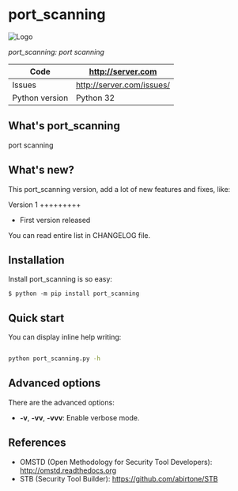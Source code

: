 port_scanning
=============


![Logo](https://raw.githubusercontent.com/abirtone/STB/master/stb_lib/doc/images/logo.png)

*port_scanning: port scanning*

Code | http://server.com
---- | ----------------------------------------------
Issues | http://server.com/issues/
Python version | Python 32

What's port_scanning
--------------------

port scanning

What's new?
-----------

This port_scanning version, add a lot of new features and fixes, like:

Version 1
+++++++++

- First version released

You can read entire list in CHANGELOG file.

Installation
------------

Install port_scanning is so easy:

```
$ python -m pip install port_scanning
```

Quick start
-----------

You can display inline help writing:

```bash

python port_scanning.py -h
```

Advanced options
----------------

There are the advanced options:

- **-v**, **-vv**, **-vvv**: Enable verbose mode.

References
----------

* OMSTD (Open Methodology for Security Tool Developers): http://omstd.readthedocs.org
* STB (Security Tool Builder): https://github.com/abirtone/STB 
